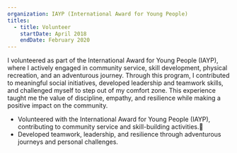 ```yaml
---
organization: IAYP (International Award for Young People)
titles:
  - title: Volunteer
    startDate: April 2018
    endDate: February 2020
---
```


I volunteered as part of the International Award for Young People (IAYP), where I actively engaged in community service, skill development, physical recreation, and an adventurous journey. Through this program, I contributed to meaningful social initiatives, developed leadership and teamwork skills, and challenged myself to step out of my comfort zone. This experience taught me the value of discipline, empathy, and resilience while making a positive impact on the community.

- Volunteered with the International Award for Young People (IAYP), contributing to community service and skill-building activities.🎉
- Developed teamwork, leadership, and resilience through adventurous journeys and personal challenges.



